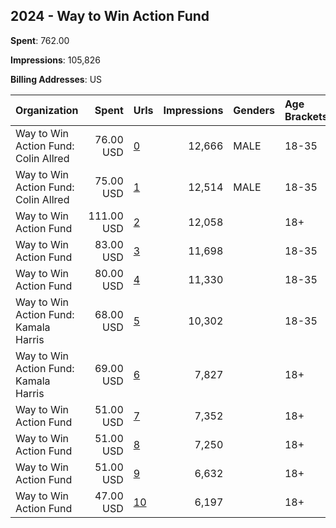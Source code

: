 ## 2024 - Way to Win Action Fund 
**Spent**: 762.00

**Impressions**: 105,826

**Billing Addresses**: US

|Organization|Spent|Urls|Impressions|Genders|Age Brackets|Country Codes|
|:---|---:|:---|---:|:---|:---|:---|
|Way to Win Action Fund: Colin Allred|76.00 USD|[0](https://www.snap.com/political-ads/asset/56a44a121ce540514de142b6b2e95344c4ac7110f0a48eb27522e22be0908b80?mediaType=mp4)|12,666|MALE|18-35|united states|
|Way to Win Action Fund: Colin Allred|75.00 USD|[1](https://www.snap.com/political-ads/asset/cf788218d9323ef3a7519a984b967590383f22e9be2ad6060e7e40797d4c7cad?mediaType=mp4)|12,514|MALE|18-35|united states|
|Way to Win Action Fund|111.00 USD|[2](https://www.snap.com/political-ads/asset/31bd09787a36d952460acf282f8d493f3677969046c2b36c0fb091e66282bd23?mediaType=mp4)|12,058||18+|united states|
|Way to Win Action Fund|83.00 USD|[3](https://www.snap.com/political-ads/asset/305923db8dc82e28273144412b563bf0072ebf8c10383e665662a8caa991582d?mediaType=mp4)|11,698||18-35|united states|
|Way to Win Action Fund|80.00 USD|[4](https://www.snap.com/political-ads/asset/4d79fece6b7a4f95900a1bbb37c92f5fae527f5dd6a73fe43e10ff6538a0c103?mediaType=mp4)|11,330||18-35|united states|
|Way to Win Action Fund: Kamala Harris|68.00 USD|[5](https://www.snap.com/political-ads/asset/76cc20bc4a27e0a0bdaafb3508b40b3ae9aa81752cce772bca6bcad71e5aedf3?mediaType=mp4)|10,302||18-35|united states|
|Way to Win Action Fund: Kamala Harris|69.00 USD|[6](https://www.snap.com/political-ads/asset/36bbeccc2a59e3fe85a3ec2c0f37a51dbb474e697ae25867230ee8f218d94fb6?mediaType=mp4)|7,827||18+|united states|
|Way to Win Action Fund|51.00 USD|[7](https://www.snap.com/political-ads/asset/bb1b917df8443f546305bf89ecc6df5851596da3776c5653110fab9b4d7ff2c1?mediaType=mp4)|7,352||18+|united states|
|Way to Win Action Fund|51.00 USD|[8](https://www.snap.com/political-ads/asset/594ac932f799d4349ffec4ff335ad66f68e9264a3ab9b370bdcc16e3c4ec2e10?mediaType=mp4)|7,250||18+|united states|
|Way to Win Action Fund|51.00 USD|[9](https://www.snap.com/political-ads/asset/710d50e3234adad27d705077e7be81d18824eebde75d8bebda93e9fd481bd86f?mediaType=mp4)|6,632||18+|united states|
|Way to Win Action Fund|47.00 USD|[10](https://www.snap.com/political-ads/asset/9e844f11d4b9d0ba1ad4bc64ea7772de9da1deb23bef549934a10eb51ad6c598?mediaType=mp4)|6,197||18+|united states|
